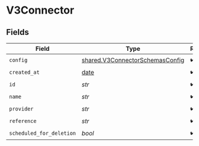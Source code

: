 # V3Connector


## Fields

| Field                                                                              | Type                                                                               | Required                                                                           | Description                                                                        |
| ---------------------------------------------------------------------------------- | ---------------------------------------------------------------------------------- | ---------------------------------------------------------------------------------- | ---------------------------------------------------------------------------------- |
| `config`                                                                           | [shared.V3ConnectorSchemasConfig](../../models/shared/v3connectorschemasconfig.md) | :heavy_check_mark:                                                                 | N/A                                                                                |
| `created_at`                                                                       | [date](https://docs.python.org/3/library/datetime.html#date-objects)               | :heavy_check_mark:                                                                 | N/A                                                                                |
| `id`                                                                               | *str*                                                                              | :heavy_check_mark:                                                                 | N/A                                                                                |
| `name`                                                                             | *str*                                                                              | :heavy_check_mark:                                                                 | N/A                                                                                |
| `provider`                                                                         | *str*                                                                              | :heavy_check_mark:                                                                 | N/A                                                                                |
| `reference`                                                                        | *str*                                                                              | :heavy_check_mark:                                                                 | N/A                                                                                |
| `scheduled_for_deletion`                                                           | *bool*                                                                             | :heavy_check_mark:                                                                 | N/A                                                                                |